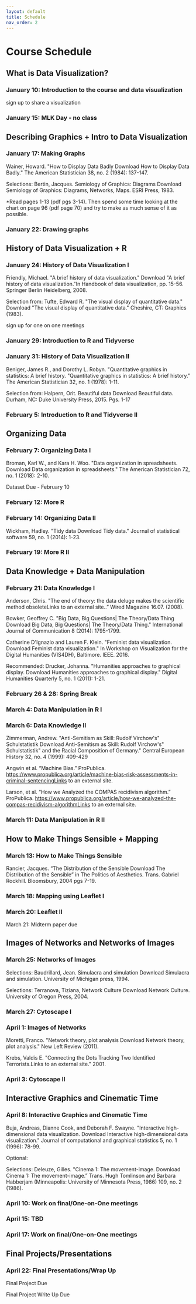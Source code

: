 ```yaml
---
layout: default
title: Schedule
nav_order: 2
---
```


# Course Schedule

## What is Data Visualization?

### January 10: Introduction to the course and data visualization

sign up to share a visualization

### January 15: MLK Day - no class

## Describing Graphics + Intro to Data Visualization

### January 17: Making Graphs

Wainer, Howard. "How to Display Data Badly Download How to Display Data Badly." The American Statistician 38, no. 2 (1984): 137-147.

Selections: Bertin, Jacques. Semiology of Graphics: Diagrams Download Semiology of Graphics: Diagrams, Networks, Maps. ESRI Press, 1983.

*Read pages 1-13 (pdf pgs 3-14). Then spend some time looking at the chart on page 96 (pdf page 70) and try to make as much sense of it as possible.

### January 22: Drawing graphs

## History of Data Visualization + R

### January 24: History of Data Visualization I
Friendly, Michael. "A brief history of data visualization." Download "A brief history of data visualization."In Handbook of data visualization, pp. 15-56. Springer Berlin Heidelberg, 2008.

Selection from: Tufte, Edward R. "The visual display of quantitative data." Download "The visual display of quantitative data." Cheshire, CT: Graphics (1983).

sign up for one on one meetings

### January 29: Introduction to R and Tidyverse

### January 31: History of Data Visualization II
Beniger, James R., and Dorothy L. Robyn. "Quantitative graphics in statistics: A brief history. "Quantitative graphics in statistics: A brief history." The American Statistician 32, no. 1 (1978): 1-11.

Selection from: Halpern, Orit. Beautiful data Download Beautiful data. Durham, NC: Duke University Press, 2015. Pgs. 1-17

### February 5: Introduction to R and Tidyverse II

## Organizing Data

### February 7: Organizing Data I
Broman, Karl W., and Kara H. Woo. "Data organization in spreadsheets. Download Data organization in spreadsheets." The American Statistician 72, no. 1 (2018): 2-10.

Dataset Due - February 10

### February 12:  More R

### February 14: Organizing Data II
Wickham, Hadley. "Tidy data Download Tidy data." Journal of statistical software 59, no. 1 (2014): 1-23.

### February 19:  More R II

## Data Knowledge + Data Manipulation

### February 21: Data Knowledge I
Anderson, Chris. "The end of theory: the data deluge makes the scientific method obsoleteLinks to an external site..” Wired Magazine 16.07. (2008).

Bowker, Geoffrey C. "Big Data, Big Questions| The Theory/Data Thing Download Big Data, Big Questions| The Theory/Data Thing." International Journal of Communication 8 (2014): 1795-1799.

Catherine D'Ignazio and Lauren F. Klein. "Feminist data visualization. Download Feminist data visualization." In Workshop on Visualization for the Digital Humanities (VIS4DH), Baltimore. IEEE. 2016.

Recommended: Drucker, Johanna. "Humanities approaches to graphical display. Download Humanities approaches to graphical display." Digital Humanities Quarterly 5, no. 1 (2011): 1-21.

### February 26 & 28: Spring Break

### March 4: Data Manipulation in R I

### March 6: Data Knowledge II
Zimmerman, Andrew. "Anti-Semitism as Skill: Rudolf Virchow's" Schulstatistik Download Anti-Semitism as Skill: Rudolf Virchow's" Schulstatistik" and the Racial Composition of Germany." Central European History 32, no. 4 (1999): 409-429

Angwin et al. “Machine Bias.” ProPublica. https://www.propublica.org/article/machine-bias-risk-assessments-in-criminal-sentencingLinks to an external site.

Larson, et al. “How we Analyzed the COMPAS recidivism algorithm.” ProPublica. https://www.propublica.org/article/how-we-analyzed-the-compas-recidivism-algorithmLinks to an external site.

### March 11: Data Manipulation in R II

## How to Make Things Sensible + Mapping

### March 13: How to Make Things Sensible
Rancier, Jacques. “The Distribution of the Sensible Download The Distribution of the Sensible” in The Politics of Aesthetics. Trans. Gabriel Rockhill. Bloomsbury, 2004 pgs 7-19.


### March 18: Mapping using Leaflet I


### March 20: Leaflet II

March 21: Midterm paper due


## Images of Networks and Networks of Images

### March 25: Networks of Images
Selections: Baudrillard, Jean. Simulacra and simulation Download Simulacra and simulation. University of Michigan press, 1994.

Selections: Terranova, Tiziana, Network Culture Download Network Culture. University of Oregon Press, 2004.

### March 27: Cytoscape I

### April 1: Images of Networks
Moretti, Franco. "Network theory, plot analysis Download Network theory, plot analysis." New Left Review (2011).

Krebs, Valdis E. "Connecting the Dots Tracking Two Identified Terrorists.Links to an external site." 2001.

### April 3: Cytoscape II

## Interactive Graphics and Cinematic Time

### April 8: Interactive Graphics and Cinematic Time
Buja, Andreas, Dianne Cook, and Deborah F. Swayne. "Interactive high-dimensional data visualization. Download Interactive high-dimensional data visualization." Journal of computational and graphical statistics 5, no. 1 (1996): 78-99.

Optional:

Selections: Deleuze, Gilles. "Cinema 1: The movement-image. Download Cinema 1: The movement-image.” Trans. Hugh Tomlinson and Barbara Habberjam (Minneapolis: University of Minnesota Press, 1986) 109, no. 2 (1986).

### April  10: Work on final/One-on-One meetings 

### April 15: TBD

### April 17: Work on final/One-on-One meetings

## Final Projects/Presentations

### April 22: Final Presentations/Wrap Up

Final Project Due

Final Project Write Up Due
